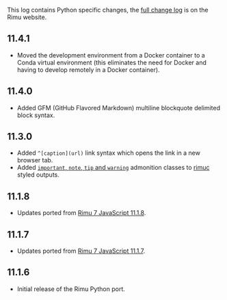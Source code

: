 This log contains Python specific changes, the [full change
log](https://srackham.github.io/rimu/changelog.html) is on the Rimu website.

<!-- ## 11.4.2
- Updated the build environment from Python 3.8 to Python 3.11 (the rimu-py package itself remains compatible with Python 3.8 and up). -->

## 11.4.1
- Moved the development environment from a Docker container to a Conda virtual environment (this eliminates the need for Docker and having to develop remotely in a Docker container).

## 11.4.0
- Added GFM (GitHub Flavored Markdown) multiline blockquote delimited block syntax.

## 11.3.0
- Added `^[caption](url)` link syntax which opens the link in a new browser tab.
- Added [`important`, `note`, `tip` and `warning`]({tips}#important-note-tip-and-warning-styles)
  admonition classes to [rimuc]({reference}#rimuc-command) styled outputs.

## 11.1.8
- Updates ported from [Rimu
7 JavaScript 11.1.8](https://srackham.github.io/rimu/changelog.html).

## 11.1.7
- Updates ported from [Rimu
7 JavaScript 11.1.7](https://srackham.github.io/rimu/changelog.html).

## 11.1.6
- Initial release of the Rimu Python port.